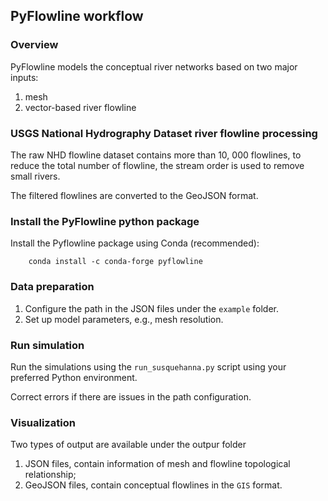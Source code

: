## PyFlowline workflow


### Overview

PyFlowline models the conceptual river networks based on two major inputs:
1. mesh
2. vector-based river flowline





### USGS National Hydrography Dataset river flowline processing


The raw NHD flowline dataset contains more than 10, 000 flowlines, to reduce the total number of flowline, the stream order is used to remove small rivers.

The filtered flowlines are converted to the GeoJSON format.

### Install the PyFlowline python package

Install the Pyflowline package using Conda (recommended):

        conda install -c conda-forge pyflowline

### Data preparation

1. Configure the path in the JSON files under the `example` folder.
2. Set up model parameters, e.g., mesh resolution.


### Run simulation

Run the simulations using the `run_susquehanna.py` script using your preferred Python environment.

Correct errors if there are issues in the path configuration.

### Visualization

Two types of output are available under the outpur folder
1. JSON files, contain information of mesh and flowline topological relationship;
2. GeoJSON files, contain conceptual flowlines in the `GIS` format.

